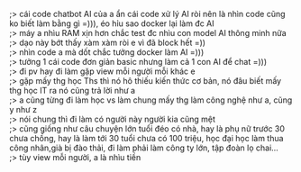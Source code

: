 ;> cái code chatbot AI của a ẩn cái code xử lý AI ròi nên là nhìn code cũng ko biết làm bằng gì =))), éo hỉu sao docker lại làm đc AI <br>
;> máy a nhìu RAM xịn hơn chắc test đc nhìu con model AI thông minh nữa<br>
;> dạo này bớt thấy xàm xàm ròi e vì đã block hết =))<br>
;> nhìn code a mà dốt chắc tưởng docker làm AI =)))<br>
;> tưởng 1 cái code đơn giản basic nhưng làm cả 1 con AI để chat =)))<br>
;> đi pv hay đi làm gặp view mỗi người mỗi khác e<br>
;> gặp mấy thg học Ths thì nó hô thiếu kiến thức cơ bản, nó đâu biết mấy thg học IT ra nó cũng trả lời như a<br>
;> a cũng từng đi làm học vs làm chung mấy thg làm công nghệ như a, cũng y như z<br>
;> nói chung thì đi làm có người này người kia cũng mệt<br>
;> cũng giống như câu chuyện lớn tuổi đéo có nhà, hay là phụ nữ trước 30 chưa chồng, hay là làm tới 30 tuổi chưa có 100 triệu, học đại học làm thua công nhân,già bị đào thải, đi làm phải làm công ty lớn, tập đoàn lọ chai...<br>
;> tùy view mỗi người, a là nhìu tiền

